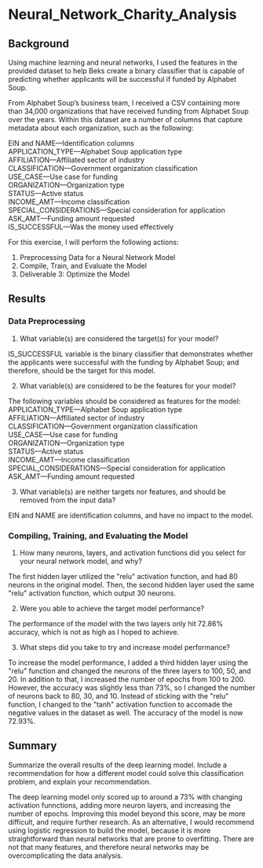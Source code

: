 # Neural_Network_Charity_Analysis
## Background
Using machine learning and neural networks, I used the features in the provided dataset to help Beks create a binary classifier that is capable of predicting whether applicants will be successful if funded by Alphabet Soup\.

From Alphabet Soup’s business team, I received a CSV containing more than 34,000 organizations that have received funding from Alphabet Soup over the years\. Within this dataset are a number of columns that capture metadata about each organization, such as the following\:

EIN and NAME—Identification columns\
APPLICATION_TYPE—Alphabet Soup application type\
AFFILIATION—Affiliated sector of industry\
CLASSIFICATION—Government organization classification\
USE_CASE—Use case for funding\
ORGANIZATION—Organization type\
STATUS—Active status\
INCOME_AMT—Income classification\
SPECIAL_CONSIDERATIONS—Special consideration for application\
ASK_AMT—Funding amount requested\
IS_SUCCESSFUL—Was the money used effectively

For this exercise, I will perform the following actions:
1. Preprocessing Data for a Neural Network Model
2. Compile, Train, and Evaluate the Model
3. Deliverable 3: Optimize the Model

## Results
### Data Preprocessing
1. What variable(s) are considered the target(s) for your model\?
  
IS_SUCCESSFUL variable is the binary classifier that demonstrates whether the applicants were successful with the funding by Alphabet Soup; and therefore, should be the target for this model\.

2. What variable(s) are considered to be the features for your model\?
  
The following variables should be considered as features for the model:
APPLICATION_TYPE—Alphabet Soup application type\
AFFILIATION—Affiliated sector of industry\
CLASSIFICATION—Government organization classification\
USE_CASE—Use case for funding\
ORGANIZATION—Organization type\
STATUS—Active status\
INCOME_AMT—Income classification\
SPECIAL_CONSIDERATIONS—Special consideration for application\
ASK_AMT—Funding amount requested

3. What variable(s) are neither targets nor features, and should be removed from the input data\?
  
EIN and NAME are identification columns, and have no impact to the model\. 

### Compiling, Training, and Evaluating the Model
1. How many neurons, layers, and activation functions did you select for your neural network model, and why\?
   
The first hidden layer utilized the "relu" activation function, and had 80 neurons in the original model\. Then, the second hidden layer used the same "relu" activation function, which output 30 neurons\.

2. Were you able to achieve the target model performance\?
  
The performance of the model with the two layers only hit 72.86% accuracy, which is not as high as I hoped to achieve\.

3. What steps did you take to try and increase model performance\?
  
To increase the model performance, I added a third hidden layer using the "relu" function and changed the neurons of the three layers to 100, 50, and 20\. In addition to that, I increased the number of epochs from 100 to 200\. However, the accuracy was slightly less than 73%, so I changed the number of neurons back to 80, 30, and 10\. Instead of sticking with the "relu" function, I changed to the "tanh" activation function to accomade the negative values in the dataset as well\. The accuracy of the model is now 72.93%\.

## Summary
Summarize the overall results of the deep learning model\. Include a recommendation for how a different model could solve this classification problem, and explain your recommendation\.
  
The deep learning model only scored up to around a 73% with changing activation funnctions, adding more neuron layers, and increasing the number of epochs\. Improving this model beyond this score, may be more difficult, and require further research\. As an alternative, I would recommend using logistic regression to build the model, because it is more straightforward than neural networks that are prone to overfitting\. There are not that many features, and therefore neural networks may be overcomplicating the data analysis\.

